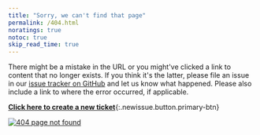 ```yaml
---
title: "Sorry, we can't find that page"
permalink: /404.html
noratings: true
notoc: true
skip_read_time: true
---
```


There might be a mistake in the URL or you might've clicked a link to content
that no longer exists. If you think it's the latter, please file an issue in
our [issue tracker on GitHub](https://github.com/docker/docker.github.io/issues/new)
and let us know what happened. Please also include a link to where the error
occurred, if applicable.

[**Click here to create a new ticket**](https://github.com/docker/docker.github.io/issues/new){:.newissue.button.primary-btn}


[![404 page not found](/images/404-docs.png)](https://docs.docker.com/ "Go to the homepage")

<script>
let el = document.querySelector("a.newissue");
if (el) {
    let url = new URL("https://github.com/docker/docker.github.io/issues/new");
    url.searchParams.set("title", "404 at " + window.location.pathname);
    let body = "I found a broken link : " + window.location.href;
    if (document.referrer !== "") {
        body += "\nI arrived on this page through: " + document.referrer
    }
    url.searchParams.set("body", body);
    el.setAttribute("href", url.toString());
}
</script>
